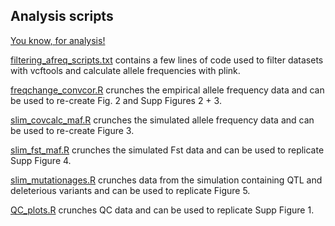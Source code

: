 ## Analysis scripts

[You know, for analysis!](https://www.youtube.com/watch?v=7G5F8ObYgjI)

[filtering_afreq_scripts.txt](https://github.com/pinskylab/codPolyEvol/blob/main/analysis_scripts/filtering_afreq_scripts.txt) contains a few lines of code used to filter datasets with vcftools and calculate allele frequencies with plink.

[freqchange_convcor.R](https://github.com/pinskylab/codPolyEvol/blob/main/analysis_scripts/freqchange_convcor.R) crunches the empirical allele frequency data and can be used to re-create Fig. 2 and Supp Figures 2 + 3.

[slim_covcalc_maf.R](https://github.com/pinskylab/codPolyEvol/blob/main/analysis_scripts/slim_covcalc_maf.R) crunches the simulated allele frequency data and can be used to re-create Figure 3.

[slim_fst_maf.R](https://github.com/pinskylab/codPolyEvol/blob/main/analysis_scripts/slim_fst_maf.R) crunches the simulated Fst data and can be used to replicate Supp Figure 4.

[slim_mutationages.R](https://github.com/pinskylab/codPolyEvol/blob/main/analysis_scripts/slim_mutationages.R) crunches data from the simulation containing QTL and deleterious variants and can be used to replicate Figure 5.

[QC_plots.R](https://github.com/pinskylab/codPolyEvol/blob/main/analysis_scripts/QC_plots.R) crunches QC data and can be used to replicate Supp Figure 1.
